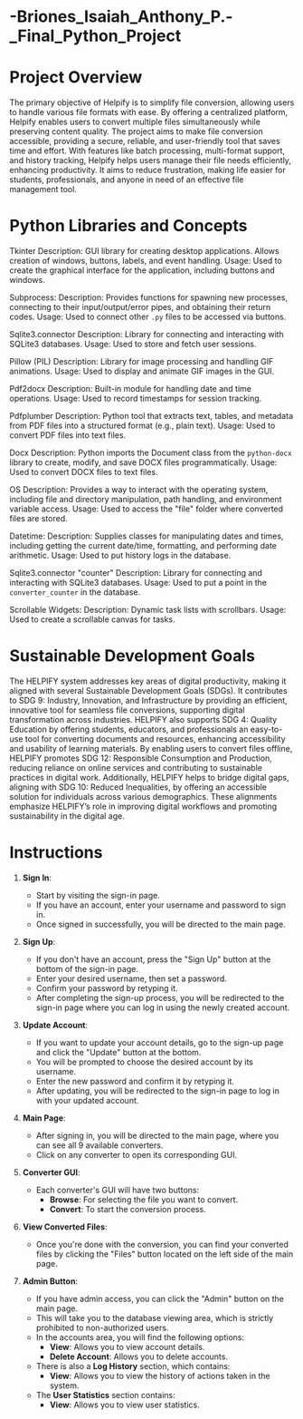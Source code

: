 # -Briones_Isaiah_Anthony_P.-_Final_Python_Project

# Project Overview
The primary objective of Helpify is to simplify file conversion, allowing users to handle various file formats with ease. By offering a centralized platform, Helpify enables users to convert multiple files simultaneously while preserving content quality. The project aims to make file conversion accessible, providing a secure, reliable, and user-friendly tool that saves time and effort. With features like batch processing, multi-format support, and history tracking, Helpify helps users manage their file needs efficiently, enhancing productivity. It aims to reduce frustration, making life easier for students, professionals, and anyone in need of an effective file management tool.


# Python Libraries and Concepts
Tkinter
Description: GUI library for creating desktop applications. Allows creation of windows, buttons, labels, and event handling.
Usage: Used to create the graphical interface for the application, including buttons and windows.

Subprocess:
Description: Provides functions for spawning new processes, connecting to their input/output/error pipes, and obtaining their return codes.
Usage: Used to connect other `.py` files to be accessed via buttons.

Sqlite3.connector
Description: Library for connecting and interacting with SQLite3 databases.
Usage: Used to store and fetch user sessions.

Pillow (PIL)
Description: Library for image processing and handling GIF animations.
Usage: Used to display and animate GIF images in the GUI.

Pdf2docx
Description: Built-in module for handling date and time operations.
Usage: Used to record timestamps for session tracking.

Pdfplumber
Description: Python tool that extracts text, tables, and metadata from PDF files into a structured format (e.g., plain text).
Usage: Used to convert PDF files into text files.

Docx
Description: Python imports the Document class from the `python-docx` library to create, modify, and save DOCX files programmatically.
Usage: Used to convert DOCX files to text files.

OS
Description: Provides a way to interact with the operating system, including file and directory manipulation, path handling, and environment variable access.
Usage: Used to access the "file" folder where converted files are stored.

Datetime:
Description: Supplies classes for manipulating dates and times, including getting the current date/time, formatting, and performing date arithmetic.
Usage: Used to put history logs in the database.

Sqlite3.connector "counter"
Description: Library for connecting and interacting with SQLite3 databases.
Usage: Used to put a point in the `converter_counter` in the database.

Scrollable Widgets:
Description: Dynamic task lists with scrollbars.
Usage: Used to create a scrollable canvas for tasks.


# Sustainable Development Goals
The HELPIFY system addresses key areas of digital productivity, making it aligned with several Sustainable Development Goals (SDGs). It contributes to SDG 9: Industry, Innovation, and Infrastructure by providing an efficient, innovative tool for seamless file conversions, supporting digital transformation across industries. HELPIFY also supports SDG 4: Quality Education by offering students, educators, and professionals an easy-to-use tool for converting documents and resources, enhancing accessibility and usability of learning materials. By enabling users to convert files offline, HELPIFY promotes SDG 12: Responsible Consumption and Production, reducing reliance on online services and contributing to sustainable practices in digital work. Additionally, HELPIFY helps to bridge digital gaps, aligning with SDG 10: Reduced Inequalities, by offering an accessible solution for individuals across various demographics. These alignments emphasize HELPIFY’s role in improving digital workflows and promoting sustainability in the digital age.


# Instructions

1. **Sign In**: 
   - Start by visiting the sign-in page. 
   - If you have an account, enter your username and password to sign in. 
   - Once signed in successfully, you will be directed to the main page.

2. **Sign Up**: 
   - If you don't have an account, press the "Sign Up" button at the bottom of the sign-in page. 
   - Enter your desired username, then set a password. 
   - Confirm your password by retyping it.
   - After completing the sign-up process, you will be redirected to the sign-in page where you can log in using the newly created account.

3. **Update Account**: 
   - If you want to update your account details, go to the sign-up page and click the "Update" button at the bottom.
   - You will be prompted to choose the desired account by its username.
   - Enter the new password and confirm it by retyping it. 
   - After updating, you will be redirected to the sign-in page to log in with your updated account.

4. **Main Page**: 
   - After signing in, you will be directed to the main page, where you can see all 9 available converters.
   - Click on any converter to open its corresponding GUI.

5. **Converter GUI**: 
   - Each converter's GUI will have two buttons:
     - **Browse**: For selecting the file you want to convert.
     - **Convert**: To start the conversion process.

6. **View Converted Files**: 
   - Once you're done with the conversion, you can find your converted files by clicking the "Files" button located on the left side of the main page.

7. **Admin Button**: 
   - If you have admin access, you can click the "Admin" button on the main page.
   - This will take you to the database viewing area, which is strictly prohibited to non-authorized users.
   - In the accounts area, you will find the following options:
     - **View**: Allows you to view account details.
     - **Delete Account**: Allows you to delete accounts.
   - There is also a **Log History** section, which contains:
     - **View**: Allows you to view the history of actions taken in the system.
   - The **User Statistics** section contains:
     - **View**: Allows you to view user statistics.


